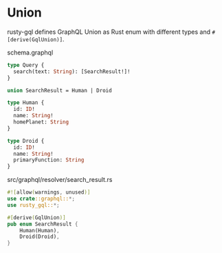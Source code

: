 # Union

rusty-gql defines GraphQL Union as Rust enum with different types and `#[derive(GqlUnion)]`.

schema.graphql

```graphql
type Query {
  search(text: String): [SearchResult!]!
}

union SearchResult = Human | Droid

type Human {
  id: ID!
  name: String!
  homePlanet: String
}

type Droid {
  id: ID!
  name: String!
  primaryFunction: String
}
```

src/graphql/resolver/search_result.rs

```rust
#![allow(warnings, unused)]
use crate::graphql::*;
use rusty_gql::*;

#[derive(GqlUnion)]
pub enum SearchResult {
    Human(Human),
    Droid(Droid),
}
```
